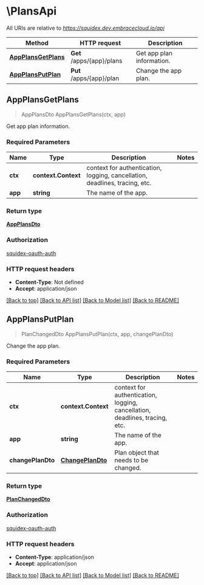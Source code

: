 # \PlansApi

All URIs are relative to *https://squidex.dev.embracecloud.io/api*

Method | HTTP request | Description
------------- | ------------- | -------------
[**AppPlansGetPlans**](PlansApi.md#AppPlansGetPlans) | **Get** /apps/{app}/plans | Get app plan information.
[**AppPlansPutPlan**](PlansApi.md#AppPlansPutPlan) | **Put** /apps/{app}/plan | Change the app plan.



## AppPlansGetPlans

> AppPlansDto AppPlansGetPlans(ctx, app)

Get app plan information.

### Required Parameters


Name | Type | Description  | Notes
------------- | ------------- | ------------- | -------------
**ctx** | **context.Context** | context for authentication, logging, cancellation, deadlines, tracing, etc.
**app** | **string**| The name of the app. | 

### Return type

[**AppPlansDto**](AppPlansDto.md)

### Authorization

[squidex-oauth-auth](../README.md#squidex-oauth-auth)

### HTTP request headers

- **Content-Type**: Not defined
- **Accept**: application/json

[[Back to top]](#) [[Back to API list]](../README.md#documentation-for-api-endpoints)
[[Back to Model list]](../README.md#documentation-for-models)
[[Back to README]](../README.md)


## AppPlansPutPlan

> PlanChangedDto AppPlansPutPlan(ctx, app, changePlanDto)

Change the app plan.

### Required Parameters


Name | Type | Description  | Notes
------------- | ------------- | ------------- | -------------
**ctx** | **context.Context** | context for authentication, logging, cancellation, deadlines, tracing, etc.
**app** | **string**| The name of the app. | 
**changePlanDto** | [**ChangePlanDto**](ChangePlanDto.md)| Plan object that needs to be changed. | 

### Return type

[**PlanChangedDto**](PlanChangedDto.md)

### Authorization

[squidex-oauth-auth](../README.md#squidex-oauth-auth)

### HTTP request headers

- **Content-Type**: application/json
- **Accept**: application/json

[[Back to top]](#) [[Back to API list]](../README.md#documentation-for-api-endpoints)
[[Back to Model list]](../README.md#documentation-for-models)
[[Back to README]](../README.md)

